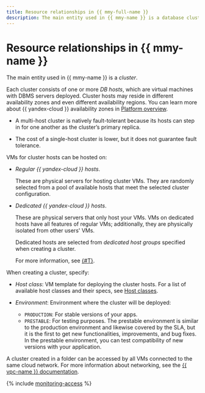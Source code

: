 ```yaml
---
title: Resource relationships in {{ mmy-full-name }}
description: The main entity used in {{ mmy-name }} is a database cluster. Each cluster consists of one or more DB hosts, which are virtual machines with DBMS servers deployed. Cluster hosts may reside in different availability zones. A multi-host cluster is natively fault tolerant because one of its replica hosts will take on the master role should the current master host fail.
---
```


# Resource relationships in {{ mmy-name }}

The main entity used in {{ mmy-name }} is a _cluster_.

Each cluster consists of one or more _DB hosts_, which are virtual machines with DBMS servers deployed. Cluster hosts may reside in different availability zones and even different availability regions. You can learn more about {{ yandex-cloud }} availability zones in [Platform overview](../../overview/concepts/geo-scope.md).

* A multi-host cluster is natively fault-tolerant because its hosts can step in for one another as the cluster’s primary replica.

* The cost of a single-host cluster is lower, but it does not guarantee fault tolerance.


VMs for cluster hosts can be hosted on:

* _Regular {{ yandex-cloud }} hosts_.

    These are physical servers for hosting cluster VMs. They are randomly selected from a pool of available hosts that meet the selected cluster configuration.

* _Dedicated {{ yandex-cloud }} hosts_.


    These are physical servers that only host your VMs. VMs on dedicated hosts have all features of regular VMs; additionally, they are physically isolated from other users' VMs.

    Dedicated hosts are selected from _dedicated host groups_ specified when creating a cluster.

    For more information, see [{#T}](../../compute/concepts/dedicated-host.md).


When creating a cluster, specify:
* _Host class_: VM template for deploying the cluster hosts. For a list of available host classes and their specs, see [Host classes](instance-types.md).

* _Environment_: Environment where the cluster will be deployed:
    * `PRODUCTION`: For stable versions of your apps.
    * `PRESTABLE`: For testing purposes. The prestable environment is similar to the production environment and likewise covered by the SLA, but it is the first to get new functionalities, improvements, and bug fixes. In the prestable environment, you can test compatibility of new versions with your application.


A cluster created in a folder can be accessed by all VMs connected to the same cloud network. For more information about networking, see the [{{ vpc-name }} documentation](../../vpc/).


{% include [monitoring-access](../../_includes/mdb/monitoring-access.md) %}
